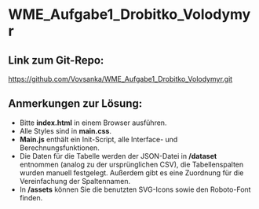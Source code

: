 # WME_Aufgabe1_Drobitko_Volodymyr

## Link zum Git-Repo:

https://github.com/Vovsanka/WME_Aufgabe1_Drobitko_Volodymyr.git

## Anmerkungen zur Lösung:

- Bitte **index.html** in einem Browser ausführen.
- Alle Styles sind in **main.css**.
- **Main.js** enthält ein Init-Script, alle Interface- und Berechnungsfunktionen.
- Die Daten für die Tabelle werden der JSON-Datei in **/dataset** entnommen (analog zu der ursprünglichen CSV), die Tabellenspalten wurden manuell festgelegt. Außerdem gibt es eine Zuordnung für die Vereinfachung der Spaltennamen.
- In **/assets** können Sie die benutzten SVG-Icons sowie den Roboto-Font finden.
